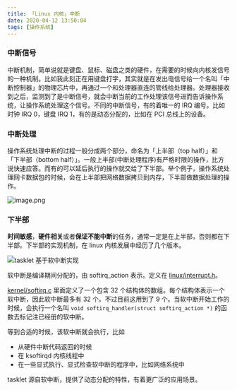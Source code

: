 ```yaml
---
title: 「Linux 内核」中断
date: 2020-04-12 13:50:04
tags: [操作系统]
---
```


### 中断信号
中断机制，简单说就是键盘、鼠标、磁盘之类的硬件，在需要的时候向内核发信号的一种机制。比如我此刻正在用键盘打字，其实就是在发出电信号给一个名叫「中断控制器」的物理芯片中，再通过一个和处理器直连的管线给处理器。处理器接收到之后，监测到了是中断信号，就会中断当前的工作处理该信号进而告诉操作系统，让操作系统处理这个信号。不同的中断信号，有的着唯一的 IRQ 编号。比如时钟 IRQ 0，键盘 IRQ 1，有的是动态分配的，比如在 PCI 总线上的设备。

### 中断处理
操作系统处理中断的过程一般分成两个部分，命名为「上半部（top half）」和「下半部（bottom half）」。一般上半部(中断处理程序)有严格时限的操作，比方说快速应答。而有的可以延后执行的操作就交给了下半部。举个例子，操作系统处理网卡数据包的时候，会在上半部把网络数据拷贝到内存，下半部做数据处理的操作。

![image.png](http://ww1.sinaimg.cn/large/a67b702fly1gdzeyef51dj217m0kmq9a.jpg)

### 下半部
**时间敏感**，**硬件相关**或者**保证不能中断**的任务，通常一定是在上半部，否则都在下半部。下半部的实现机制，在 linux 内核发展中经历了几个版本。

![tasklet 基于软中断实现](http://ww1.sinaimg.cn/large/a67b702fly1gdzfdr63ytj212s0ak428.jpg)

软中断是编译期间分配的，由 softirq_action 表示。定义在 [linux/interrupt.h](https://github.com/torvalds/linux/blob/master/include/linux/interrupt.h)。

[kernel/softirq.c](https://github.com/torvalds/linux/blob/master/kernel/softirq.c) 里面定义了一个包含 32 个结构体的数组。每个结构体表示一个软中断，因此软中断最多有 32 个。不过目前这用到了 9 个。当软中断开始工作的时候，会执行一个名叫 `void softirq_handler(struct softirq_action *)` 的函数去标记注已经册的软中断。

等到合适的时候，该软中断就会执行，比如

- 从硬件中断代码返回的时候  
- 在 ksoftirqd 内核线程中
- 在一些显式执行、显式检查软中断的程序中，比如网络系统中

tasklet 源自软中断，提供了动态分配的特性，有着更广泛的应用场景。

